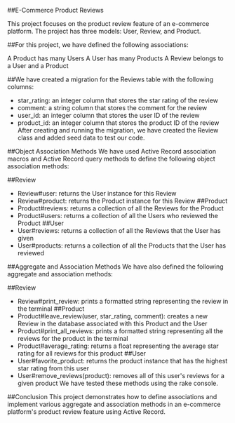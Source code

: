 ##E-Commerce Product Reviews

This project focuses on the product review feature of an e-commerce platform. The project has three models: User, Review, and Product.

##For this project, we have defined the following associations:

A Product has many Users
A User has many Products
A Review belongs to a User and a Product

##We have created a migration for the Reviews table with the following columns:

- star_rating: an integer column that stores the star rating of the review
- comment: a string column that stores the comment for the review
- user_id: an integer column that stores the user ID of the review
- product_id: an integer column that stores the product ID of the review
After creating and running the migration, we have created the Review class and added seed data to test our code.


##Object Association Methods
We have used Active Record association macros and Active Record query methods to define the following object association methods:

##Review
- Review#user: returns the User instance for this Review
- Review#product: returns the Product instance for this Review
##Product
- Product#reviews: returns a collection of all the Reviews for the Product
- Product#users: returns a collection of all the Users who reviewed the Product
##User
- User#reviews: returns a collection of all the Reviews that the User has given
- User#products: returns a collection of all the Products that the User has reviewed

##Aggregate and Association Methods
We have also defined the following aggregate and association methods:

##Review
- Review#print_review: prints a formatted string representing the review in the terminal
##Product
- Product#leave_review(user, star_rating, comment): creates a new Review in the database associated with this Product and the User
- Product#print_all_reviews: prints a formatted string representing all the reviews for the product in the terminal
- Product#average_rating: returns a float representing the average star rating for all reviews for this product
##User
- User#favorite_product: returns the product instance that has the highest star rating from this user
- User#remove_reviews(product): removes all of this user's reviews for a given product
We have tested these methods using the rake console.

##Conclusion
This project demonstrates how to define associations and implement various aggregate and association methods in an e-commerce platform's product review feature using Active Record.